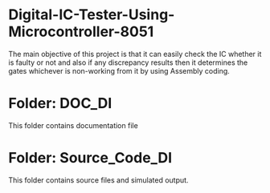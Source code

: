 # Digital-IC-Tester-Using-Microcontroller-8051
  The main objective of this project is that it can easily check the IC whether it is faulty or not and also if any discrepancy results then it determines the gates whichever is non-working from it by using Assembly coding.
# Folder: DOC_DI
This folder contains documentation file
# Folder: Source_Code_DI
This folder contains source files and simulated output.
